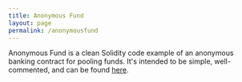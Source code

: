 ```yaml
---
title: Anonymous Fund
layout: page
permalink: /anonymousfund
---
```


Anonymous Fund is a clean Solidity code example of an anonymous banking contract for pooling funds. It's intended to be simple, well-commented, and can be found [here](https://github.com/Hashdive/Anonymous-Fund).
